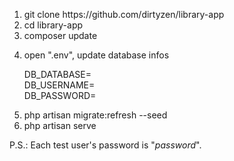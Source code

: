 <ol>
<li>git clone https://github.com/dirtyzen/library-app</li>
<li>cd library-app</li>
<li>composer update</li>
<li>
<p></p>open ".env", update database infos</p>
<p>
DB_DATABASE=<br />
DB_USERNAME=<br />
DB_PASSWORD=
</p>
</li>
<li>php artisan migrate:refresh --seed</li>
<li>php artisan serve</li>
</ol>

<p>P.S.: Each test user's password is "<i>password</i>".</p>
